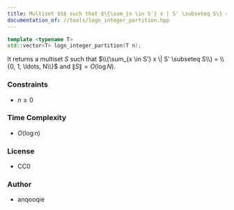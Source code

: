 ```yaml
---
title: Multiset $S$ such that $\{\sum_{x \in S'} x | S' \subseteq S\} = \{0, 1, \ldots, N\}$ and $|S| = O(\log N)$
documentation_of: //tools/logn_integer_partition.hpp
---
```


```cpp
template <typename T>
std::vector<T> logn_integer_partition(T n);
```

It returns a multiset $S$ such that $\\{\sum_{x \in S'} x \| S' \subseteq S\\} = \\{0, 1, \ldots, N\\}$ and $\|S\| = O(\log N)$.

### Constraints
- $n \geq 0$

### Time Complexity
- $O(\log n)$

### License
- CC0

### Author
- anqooqie
